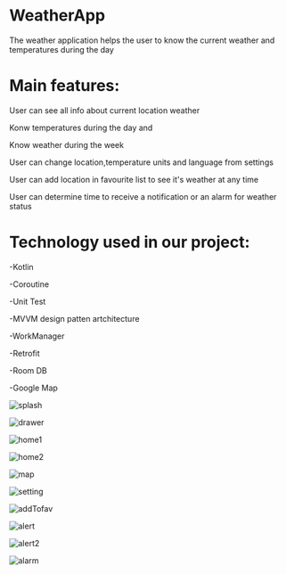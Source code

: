 # WeatherApp


The weather application helps the user to know the current weather and temperatures during the day

# Main features:

User can see all info about current location weather

Konw temperatures during the day and 

Know weather during the week

User can change location,temperature units and language from settings

User can add location in favourite list to see it's weather at any time 

User can determine time to receive a notification or an alarm for weather status 


# Technology used in our project:

-Kotlin

-Coroutine

-Unit Test

-MVVM design patten artchitecture

-WorkManager

-Retrofit

-Room DB

-Google Map

![splash](https://user-images.githubusercontent.com/55794743/229950758-841b3181-0cc1-45c2-bea3-94f047cdc874.jpg)

![drawer](https://user-images.githubusercontent.com/55794743/229950736-210f8cdc-8d93-42b6-91c5-4772fda9fa2e.jpg)

![home1](https://user-images.githubusercontent.com/55794743/229950739-982ecca6-9006-47ef-8aac-f85492b92cbd.jpg)

![home2](https://user-images.githubusercontent.com/55794743/229950741-725e0b26-c9b4-47df-8199-78870fa1e862.jpg)

![map](https://user-images.githubusercontent.com/55794743/229950743-5098083f-34ba-40cf-ba92-65275864e460.jpg)

![setting](https://user-images.githubusercontent.com/55794743/229950753-e2cc9b9b-36b7-450e-80cd-9e37208943a5.jpg)

![addTofav](https://user-images.githubusercontent.com/55794743/229950713-e4fe3bab-7d0b-4fe2-ae26-aa57d16b37ac.jpg)

![alert](https://user-images.githubusercontent.com/55794743/229950727-f7b480c5-eaf3-4bd6-9dce-cfeb23cf88e8.jpg)

![alert2](https://user-images.githubusercontent.com/55794743/229950732-0357bef4-baef-45bb-b616-ad696d62b934.jpg)

![alarm](https://user-images.githubusercontent.com/55794743/229950721-0a1ef098-72f9-4e0a-9e2b-65ab1e8ae88f.jpg)
